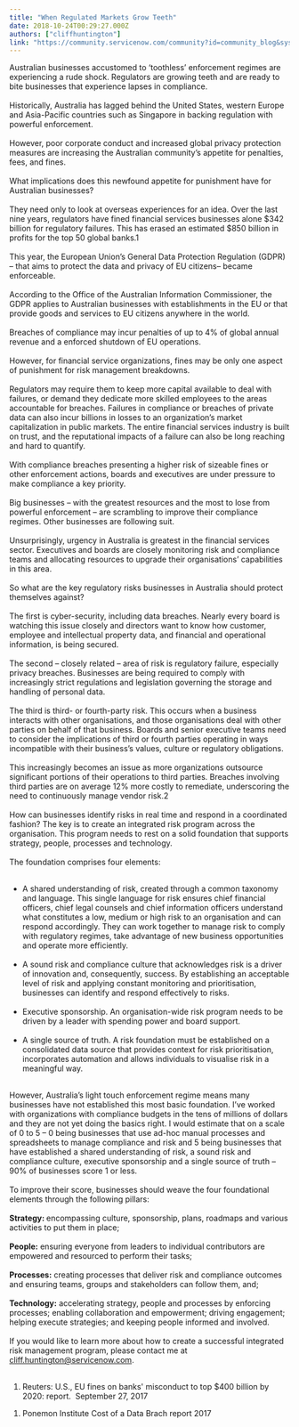 ```yaml
---
title: "When Regulated Markets Grow Teeth"
date: 2018-10-24T00:29:27.000Z
authors: ["cliffhuntington"]
link: "https://community.servicenow.com/community?id=community_blog&sys_id=69e16742db596b40fb4ae15b8a961980"
---
```

<div>Australian businesses accustomed to ‘toothless’ enforcement regimes are experiencing a rude shock. Regulators are growing teeth and are ready to bite businesses that experience lapses in compliance.  </div>
<div> </div>
<div>Historically, Australia has lagged behind the United States, western Europe and Asia-Pacific countries such as Singapore in backing regulation with powerful enforcement.</div>
<div> </div>
<div>However, poor corporate conduct and increased global privacy protection measures are increasing the Australian community’s appetite for penalties, fees, and fines.</div>
<div> </div>
<div>What implications does this newfound appetite for punishment have for Australian businesses?</div>
<div> </div>
<div>They need only to look at overseas experiences for an idea. Over the last nine years, regulators have fined financial services businesses alone $342 billion for regulatory failures. This has erased an estimated $850 billion in profits for the top 50 global banks.1</div>
<div> </div>
<div>This year, the European Union’s General Data Protection Regulation (GDPR) – that aims to protect the data and privacy of EU citizens– became enforceable.</div>
<div> </div>
<div>According to the Office of the Australian Information Commissioner, the GDPR applies to Australian businesses with establishments in the EU or that provide goods and services to EU citizens anywhere in the world.</div>
<div> </div>
<div>Breaches of compliance may incur penalties of up to 4% of global annual revenue and a enforced shutdown of EU operations.</div>
<div> </div>
<div>However, for financial service organizations, fines may be only one aspect of punishment for risk management breakdowns.</div>
<div> </div>
<div>Regulators may require them to keep more capital available to deal with failures, or demand they dedicate more skilled employees to the areas accountable for breaches. Failures in compliance or breaches of private data can also incur billions in losses to an organization’s market capitalization in public markets. The entire financial services industry is built on trust, and the reputational impacts of a failure can also be long reaching and hard to quantify.</div>
<div> </div>
<div>With compliance breaches presenting a higher risk of sizeable fines or other enforcement actions, boards and executives are under pressure to make compliance a key priority.</div>
<div>  </div>
<div>Big businesses – with the greatest resources and the most to lose from powerful enforcement – are scrambling to improve their compliance regimes. Other businesses are following suit.</div>
<div> </div>
<div>Unsurprisingly, urgency in Australia is greatest in the financial services sector. Executives and boards are closely monitoring risk and compliance teams and allocating resources to upgrade their organisations’ capabilities in this area.</div>
<div> </div>
<div>So what are the key regulatory risks businesses in Australia should protect themselves against?</div>
<div> </div>
<div>The first is cyber-security, including data breaches. Nearly every board is watching this issue closely and directors want to know how customer, employee and intellectual property data, and financial and operational information, is being secured.       </div>
<div> </div>
<div>The second – closely related – area of risk is regulatory failure, especially privacy breaches. Businesses are being required to comply with increasingly strict regulations and legislation governing the storage and handling of personal data.</div>
<div> </div>
<div>The third is third- or fourth-party risk. This occurs when a business interacts with other organisations, and those organisations deal with other parties on behalf of that business. Boards and senior executive teams need to consider the implications of third or fourth parties operating in ways incompatible with their business’s values, culture or regulatory obligations.</div>
<div> </div>
<div>This increasingly becomes an issue as more organizations outsource significant portions of their operations to third parties. Breaches involving third parties are on average 12% more costly to remediate, underscoring the need to continuously manage vendor risk.2</div>
<div> </div>
<div>How can businesses identify risks in real time and respond in a coordinated fashion? The key is to create an integrated risk program across the organisation. This program needs to rest on a solid foundation that supports strategy, people, processes and technology.</div>
<div> </div>
<div>The foundation comprises four elements:</div>
<div> </div>
<ul><li>
<div>A shared understanding of risk, created through a common taxonomy and language. This single language for risk ensures chief financial officers, chief legal counsels and chief information officers understand what constitutes a low, medium or high risk to an organisation and can respond accordingly. They can work together to manage risk to comply with regulatory regimes, take advantage of new business opportunities and operate more efficiently.<br /><br /></div>
</li><li>
<div>A sound risk and compliance culture that acknowledges risk is a driver of innovation and, consequently, success. By establishing an acceptable level of risk and applying constant monitoring and prioritisation, businesses can identify and respond effectively to risks.<br /><br /></div>
</li><li>
<div>Executive sponsorship. An organisation-wide risk program needs to be driven by a leader with spending power and board support.<br /><br /></div>
</li><li>
<div>A single source of truth. A risk foundation must be established on a consolidated data source that provides context for risk prioritisation, incorporates automation and allows individuals to visualise risk in a meaningful way.  </div>
</li></ul>
<div> </div>
<div>However, Australia’s light touch enforcement regime means many businesses have not established this most basic foundation. I’ve worked with organizations with compliance budgets in the tens of millions of dollars and they are not yet doing the basics right. I would estimate that on a scale of 0 to 5 – 0 being businesses that use ad-hoc manual processes and spreadsheets to manage compliance and risk and 5 being businesses that have established a shared understanding of risk, a sound risk and compliance culture, executive sponsorship and a single source of truth – 90% of businesses score 1 or less.</div>
<div> </div>
<div>To improve their score, businesses should weave the four foundational elements through the following pillars:   </div>
<div> </div>
<div><strong>Strategy: </strong>encompassing culture, sponsorship, plans, roadmaps and various activities to put them in place;</div>
<div> </div>
<div><strong>People:</strong> ensuring everyone from leaders to individual contributors are empowered and resourced to perform their tasks;</div>
<div> </div>
<div><strong>Processes:</strong> creating processes that deliver risk and compliance outcomes and ensuring teams, groups and stakeholders can follow them, and;</div>
<div> </div>
<div><strong>Technology:</strong> accelerating strategy, people and processes by enforcing processes; enabling collaboration and empowerment; driving engagement; helping execute strategies; and keeping people informed and involved.   </div>
<div> </div>
<div>If you would like to learn more about how to create a successful integrated risk management program, please contact me at <a href="mailto:cliff.huntington&#64;servicenow.com" rel="nofollow">cliff.huntington&#64;servicenow.com</a>.</div>
<div> </div>
<ol start="1"><li>
<div>Reuters: U.S., EU fines on banks&#39; misconduct to top $400 billion by 2020: report.  September 27, 2017</div>
</li></ol>
<ol><li>
<div>Ponemon Institute Cost of a Data Brach report 2017</div>
</li></ol>